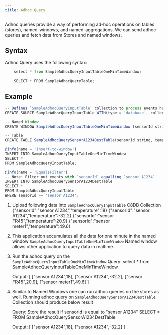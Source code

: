 ```yaml
---
title: Adhoc Query
---
```


Adhoc queries provide a way of performing ad-hoc operations on tables (stores), named-windows, and named-aggregations. We can send adhoc queries and fetch data from Stores and named windows.



## Syntax

Adhoc Query uses the following syntax:

```js
	select * from SampleAdhocQueryInputTableOneMinTimeWindow;
	
	SELECT * FROM SampleAdhocQueryTable;
```				  
					  


## Example

```js
-- Defines `SampleAdhocQueryInputTable` collection to process events having `sensorId` and `temperature`(F).
CREATE SOURCE SampleAdhocQueryInputTable WITH(type = 'database', collection = "SampleAdhocQueryInputTable", collection.type="doc" , replication.type="global", map.type='json') (sensorId string, temperature double);

-- Named Window
CREATE WINDOW SampleAdhocQueryInputTableOneMinTimeWindow (sensorId string, temperature double) SLIDING_TIME(1 min);

-- Table
CREATE TABLE SampleAdhocQuerySensorA1234DestTable(sensorId string, temperature double);

@info(name = 'Insert-to-window')
INSERT INTO SampleAdhocQueryInputTableOneMinTimeWindow
SELECT *
FROM SampleAdhocQueryInputTable;

@info(name = 'EqualsFilter')
-- Note: Filter out events with `sensorId` equalling `sensor A1234`
INSERT INTO SampleAdhocQuerySensorA1234DestTable
SELECT *
FROM SampleAdhocQueryInputTable
WHERE sensorId == 'sensor A1234';
```


1. Upload following data into `SampleAdhocQueryInputTable` C8DB Collection
	{"sensorId":"sensor A1234","temperature":18}
	{"sensorId":"sensor A1234","temperature":-32.2}
	{"sensorId":"sensor FR45","temperature":20.9}
	{"sensorId":"sensor meter1","temperature":49.6}

2. This application accumulates all the data for one minute in the named window `SampleAdhocQueryInputTableOneMinTimeWindow`
	Named window allows other application to query data in realtime.

3. Run the adhoc query on the `SampleAdhocQueryInputTableOneMinTimeWindow` 
	Query:
		select * from SampleAdhocQueryInputTableOneMinTimeWindow

	Output:
		[
			["sensor A1234",18],
			["sensor A1234",-32.2],
			["sensor FR45",20.9],
			["sensor meter1",49.6]
		]

4. Similar to Named Windows one can run adhoc queries on the stores as well. Running adhoc query on 
	`SampleAdhocQuerySensorA1234DestTable` Collection should produce below result

	Query: Store the result if sensorId is equal to "sensor A1234"
		SELECT * FROM SampleAdhocQuerySensorA1234DestTable

	Output:
		[
			["sensor A1234",18],
			["sensor A1234",-32.2]
		]